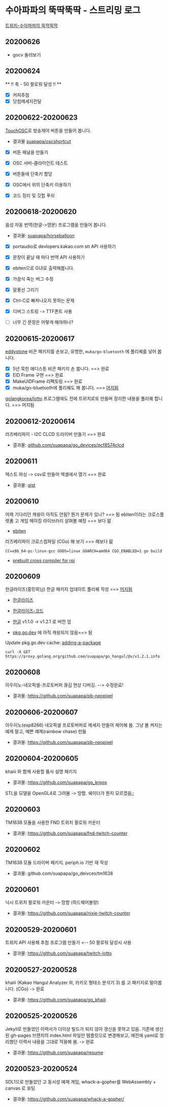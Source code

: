 # 수아파파의 뚝딱뚝딱 - 스트리밍 로그

[트위치-수아파파의 뚝딱뚝딱](https://twitch.tv/suapapa)

## 20200626

* gocv 둘러보기


## 20200624

** !! 축 - 50 팔로워 달성 !! **

* [x] 커피추첨
* [x] 당첨메세지전달

## 20200622-20200623

[TouchOSC](https://hexler.net/products/touchosc)로 방송제어 버튼을 만들어 봅니다.

* 결과물 [suapapa/oscshortcut](https://github.com/suapapa/oscshortcut)

* [x] 버튼 패널을 만들기
* [x] OSC 서버-클라이언트 테스트
* [x] 버튼들에 단축키 할당
* [x] OSC에서 위의 단축키 이용하기
* [x] 코드 정리 및 깃헙 푸쉬


## 20200618-20200620

음성 자동 번역(한글->영문) 프로그램을 만들어 봅니다. 

* 결과물: [suapapa/horseballoon](https://github.com/suapapa/horseballoon)

* [x] portaudio로 devlopers.kakao.com stt API 사용하기
* [x] 문장이 끝날 때 마다 번역 API 사용하기
* [x] ebiten으로 GUI로 출력해봅니다.
* [x] 가끔식 죽는 버그 수정
* [x] 말풍선 그리기
* [x] Ctrl-C로 빠져나오지 못하는 문제
* [x] 디버그 스트링 -> TTF폰트 사용
* [ ] 너무 긴 문장은 어떻게 해야하나?


## 20200615-20200617

[eddystone](https://pkg.go.dev/github.com/suapapa/go_eddystone) 비콘 패키지를 손보고, 유명한,
`muka/go-bluetooth` 에 풀리퀘를 넣어 봅니다.

* [x] 5년 묵힌 에디스톤 비콘 패키지 손 봅니다. ==> 완료
* [x] EID Frame 구현 ==> 완료
* [x] MakeUIDFrame 리펙토링 ==> 완료
* [x] muka/go-bluetooth에 풀리퀘도 해 봅니다. ==> [머지됨](https://github.com/muka/go-bluetooth/pull/110)

[golangkorea/lotto](https://github.com/golangkorea/lotto) 프로그램에도 전에 트위치로또
만들며 정리한 내용을 풀리퀘 합니다. ==> 머지됨


## 20200612-20200614

라즈베리파이 - I2C CLCD 드라이버 만들기 ==> 완료

* 결과물: [github.com/suapapa/go_devices/pcf8574clcd](https://pkg.go.dev/github.com/suapapa/go_devices@v1.0.1/pcf8574clcd?tab=doc)


## 20200611

텍스트 파싱 -> csv로 만들어 엑셀에서 열기 ==> 완료

* 결과물: [gist](https://gist.github.com/suapapa/79cb476cafb8185d2b54473b66849123)


## 20200610

어제 기다리던 캐슁이 아직도 안됨? 뭔가 문제가 있나? ==> 됨
ebiten이라는 크로스플렛폼 고 게임 메이킹 라이브러리 살펴볼 예정 ==> 보다 맒

* [ebiten](https://github.com/hajimehoshi/ebiten)

라즈베리파이 크로스컴파일 (CGo) 해 보기 ==> 해보다 맒

    CC=x86_64-pc-linux-gcc GOOS=linux GOARCH=amd64 CGO_ENABLED=1 go build

* [prebuilt cross compiler for rpi](https://github.com/abhiTronix/raspberry-pi-cross-compilers)


## 20200609

한글라이즈(홍민희님) 한글 패키지 업데이트 풀리퀘 작성 ==> [머지됨](https://github.com/hangulize/hangulize/pull/13)

* [한글라이즈](https://hangulize.org)
* [한글라이즈-코드](https://github.com/hangulize/hangulize)

* [한글](https://github.com/suapapa/go_hangul) v1.1.0 -> v1.2.1 로 버전 업
* [pkg.go.dev](https://pkg.go.dev/github.com/suapapa/go_hangul) 에 아직 캐슁되지 않음==> 됨

Update pkg.go.dev cache: [adding-a-package](https://go.dev/about#adding-a-package)

    curl -X GET https://proxy.golang.org/github.com/suapapa/go_hangul/@v/v1.2.1.info


## 20200608

아두이노-네오픽셀-프로토버퍼 끊김 현상 디버깅. --> 수정완료!

* 결과물: https://github.com/suapapa/pb-neopixel


## 20200606-20200607

아두이노(esp8266) 네오픽셀 프로토버퍼로 메세지 만들어 제어해 봄.
그냥 불 켜지는 예제 말고, 예쁜 예제(rainbow chase) 만듦

* 결과물: https://github.com/suapapa/pb-neopixel


## 20200604-20200605

khaiii 와 함께 사용할 품사 설명 패키지

* 결과물: https://github.com/suapapa/go_krpos

STL을 모델을 OpenGL4로 그려봄 -> 망함. 쉐이더가 뭔지 모르겠음;;


## 20200603

TM1638 모듈을 사용한 FND 트위치 팔로워 카운터

* 결과물: https://github.com/suapapa/fnd-twitch-counter


## 20200602

TM1638 모듈 드라이버 패키지. periph.io 기반 재 작성

* 결과물: github.com/suapapa/go_deivces/tm1638


## 20200601

닉시 트위치 팔로워 카운터 -> 망함 (하드웨어불량)

* 결과물: https://github.com/suapapa/nixie-twitch-counter


## 20200529-20200601

트위치 API 사용해 추첨 프로그램 만들기 <-- 50 팔로워 달성시 사용

* 결과물: https://github.com/suapapa/twitch-lotto


## 20200527-20200528

khaiii (Kakao Hangul Analyzer III, 카카오 형테소 분석기 3) 를
고 패키지로 말아봅니다. (CGo) -> 완료

* 결과물: https://github.com/suapapa/go_khaiii


## 20200525-20200526

Jekyll로 만들었던 이력서가 더이상 빌드가 되지 않아 갱신을 못하고 있음.
기존에 생선된 gh-pages 브랜치의 index.html 파일만 탬플릿으로 변경해보고,
예전에 yaml로 정리했던 이력서 내용을 그대로 적용해 봄. -> 완료

* 결과물: https://github.com/suapapa/resume


## 20200523-20200524

SDL1으로 만들었던 고 동시성 예제 게임, whack-a-gopher를 WebAssembly + canvas 로 포팅

* 결과물: https://github.com/suapapa/whack-a-gopher/

